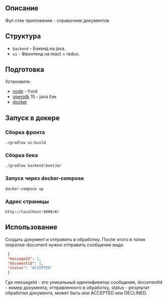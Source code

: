 ## Описание

Фул стек приложение - справочник документов

## Структура

- `backend` - Бэкенд на java.
- `ui` - Фронтенд на react + redux.

## Подготовка

Установите:

- [node](https://nodejs.org) - front
- [openjdk](https://openjdk.java.net) 15 - java бэк
- [docker](https://www.docker.com/get-started/)

## Запуск в докере

### Сборка фронта

```
./gradlew ui:build
```
### Сборка бека
```
./gradlew backend:bootJar
```

### Запуск через docker-compose
```
docker-compose up
```

### Адрес страницы
```
http://localhost:9000/#/
```
## Использование
Создать документ и отправить в обработку. После этого в топик response-document нужно отправить сообщение вида:
```json
 {
 "messageId": 1, 
 "documentId": 1,
 "status": "ACCEPTED"
 }
```
Где messageId - это уникальный идентификатор сообщения,
documentId - номер документа, отправленного в обработку,
status - результат обработки документа, может быть или ACCEPTED или DECLINED.